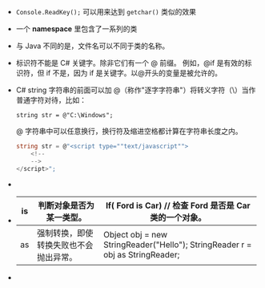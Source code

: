 + `Console.ReadKey();` 可以用来达到 `getchar()` 类似的效果

+ 一个 **namespace** 里包含了一系列的类

+ 与 Java 不同的是，文件名可以不同于类的名称。

+ 标识符不能是 C# 关键字。除非它们有一个 @ 前缀。 例如，@if 是有效的标识符，但 if 不是，因为 if 是关键字。以@开头的变量是被允许的。

+ C# string 字符串的前面可以加 @（称作"逐字字符串"）将转义字符（\）当作普通字符对待，比如：

  ```
  string str = @"C:\Windows";
  ```

  @ 字符串中可以任意换行，换行符及缩进空格都计算在字符串长度之内。

  ```c#
  string str = @"<script type=""text/javascript"">
      <!--
      -->
  </script>";
  ```

+ 

+ | is   | 判断对象是否为某一类型。               | If( Ford is Car) // 检查 Ford 是否是 Car 类的一个对象。      |
  | ---- | -------------------------------------- | ------------------------------------------------------------ |
  | as   | 强制转换，即使转换失败也不会抛出异常。 | Object obj = new StringReader("Hello"); StringReader r = obj as StringReader; |

+ 